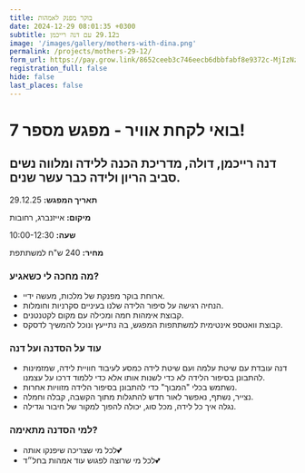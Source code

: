 ```yaml
---
title: בוקר מפנק לאמהות
date: 2024-12-29 08:01:35 +0300
subtitle: ב29.12 עם דנה רייכמן
image: '/images/gallery/mothers-with-dina.png'
permalink: /projects/mothers-29-12/
form_url: https://pay.grow.link/8652ceeb3c746eecb6dbbfabf8e9372c-MjIzNzg5Mw
registration_full: false
hide: false
last_places: false
---
```


# בואי לקחת אוויר - מפגש מספר 7!

## דנה רייכמן, דולה, מדריכת הכנה ללידה ומלווה נשים סביב הריון ולידה כבר עשר שנים.

**תאריך המפגש:** 29.12.25 

**מיקום:** אייזנברג, רחובות  

**שעה:** 10:00-12:30 

**מחיר:** 240 ש"ח למשתתפת

### מה מחכה לי כשאגיע?

- ארוחת בוקר מפנקת של מלכות, מעשה ידיי.
- הנחיה רגישה על סיפור הלידה שלנו בעיניים סקרניות וחומלות.
- קבוצת אימהות חמה ומכילה עם מקום לקטנטנים.
- קבוצת וואטספ אינטימית למשתתפות המפגש, בה נתייעץ ונוכל להמשיך לדסקס.

### עוד על הסדנה ועל דנה

- דנה עובדת עם שיטת עלמה ועם שיטת לידה כמסע לעיבוד חוויית לידה, שמזמינות להתבונן בסיפור הלידה לא כדי לשנות אותו אלא כדי ללמוד דרכו על עצמנו.
- נשתמש בכלי "המבוך" כדי להתבונן בסיפור הלידה מזוויות אחרות.
- נצייר, נשתף, נאפשר לאור חדש להתגלות מתוך הקשבה, קבלה וחמלה.
- נגלה איך כל לידה, מכל סוג, יכולה להפוך למקור של חיבור וגדילה.

### למי הסדנה מתאימה?

- לכל מי שצריכה שיפנקו אותה💕
- לכל מי שרוצה לפגוש עוד אמהות בחל״ד💕



